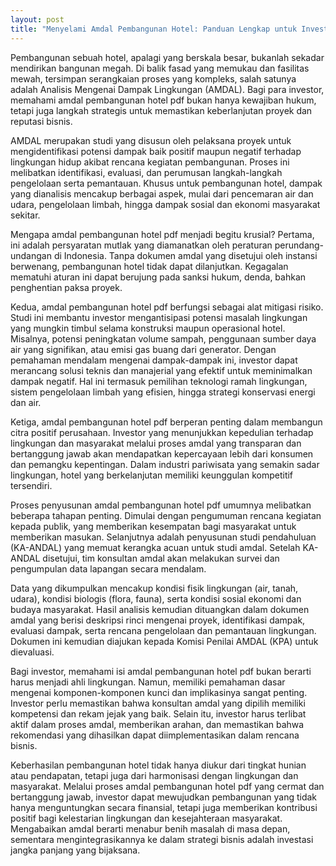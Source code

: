 ```yaml
---
layout: post
title: "Menyelami Amdal Pembangunan Hotel: Panduan Lengkap untuk Investor"
---
```


Pembangunan sebuah hotel, apalagi yang berskala besar, bukanlah sekadar mendirikan bangunan megah. Di balik fasad yang memukau dan fasilitas mewah, tersimpan serangkaian proses yang kompleks, salah satunya adalah Analisis Mengenai Dampak Lingkungan (AMDAL). Bagi para investor, memahami amdal pembangunan hotel pdf bukan hanya kewajiban hukum, tetapi juga langkah strategis untuk memastikan keberlanjutan proyek dan reputasi bisnis.

AMDAL merupakan studi yang disusun oleh pelaksana proyek untuk mengidentifikasi potensi dampak baik positif maupun negatif terhadap lingkungan hidup akibat rencana kegiatan pembangunan. Proses ini melibatkan identifikasi, evaluasi, dan perumusan langkah-langkah pengelolaan serta pemantauan. Khusus untuk pembangunan hotel, dampak yang dianalisis mencakup berbagai aspek, mulai dari pencemaran air dan udara, pengelolaan limbah, hingga dampak sosial dan ekonomi masyarakat sekitar.

Mengapa amdal pembangunan hotel pdf menjadi begitu krusial? Pertama, ini adalah persyaratan mutlak yang diamanatkan oleh peraturan perundang-undangan di Indonesia. Tanpa dokumen amdal yang disetujui oleh instansi berwenang, pembangunan hotel tidak dapat dilanjutkan. Kegagalan mematuhi aturan ini dapat berujung pada sanksi hukum, denda, bahkan penghentian paksa proyek.

Kedua, amdal pembangunan hotel pdf berfungsi sebagai alat mitigasi risiko. Studi ini membantu investor mengantisipasi potensi masalah lingkungan yang mungkin timbul selama konstruksi maupun operasional hotel. Misalnya, potensi peningkatan volume sampah, penggunaan sumber daya air yang signifikan, atau emisi gas buang dari generator. Dengan pemahaman mendalam mengenai dampak-dampak ini, investor dapat merancang solusi teknis dan manajerial yang efektif untuk meminimalkan dampak negatif. Hal ini termasuk pemilihan teknologi ramah lingkungan, sistem pengelolaan limbah yang efisien, hingga strategi konservasi energi dan air.

Ketiga, amdal pembangunan hotel pdf berperan penting dalam membangun citra positif perusahaan. Investor yang menunjukkan kepedulian terhadap lingkungan dan masyarakat melalui proses amdal yang transparan dan bertanggung jawab akan mendapatkan kepercayaan lebih dari konsumen dan pemangku kepentingan. Dalam industri pariwisata yang semakin sadar lingkungan, hotel yang berkelanjutan memiliki keunggulan kompetitif tersendiri.

Proses penyusunan amdal pembangunan hotel pdf umumnya melibatkan beberapa tahapan penting. Dimulai dengan pengumuman rencana kegiatan kepada publik, yang memberikan kesempatan bagi masyarakat untuk memberikan masukan. Selanjutnya adalah penyusunan studi pendahuluan (KA-ANDAL) yang memuat kerangka acuan untuk studi amdal. Setelah KA-ANDAL disetujui, tim konsultan amdal akan melakukan survei dan pengumpulan data lapangan secara mendalam.

Data yang dikumpulkan mencakup kondisi fisik lingkungan (air, tanah, udara), kondisi biologis (flora, fauna), serta kondisi sosial ekonomi dan budaya masyarakat. Hasil analisis kemudian dituangkan dalam dokumen amdal yang berisi deskripsi rinci mengenai proyek, identifikasi dampak, evaluasi dampak, serta rencana pengelolaan dan pemantauan lingkungan. Dokumen ini kemudian diajukan kepada Komisi Penilai AMDAL (KPA) untuk dievaluasi.

Bagi investor, memahami isi amdal pembangunan hotel pdf bukan berarti harus menjadi ahli lingkungan. Namun, memiliki pemahaman dasar mengenai komponen-komponen kunci dan implikasinya sangat penting. Investor perlu memastikan bahwa konsultan amdal yang dipilih memiliki kompetensi dan rekam jejak yang baik. Selain itu, investor harus terlibat aktif dalam proses amdal, memberikan arahan, dan memastikan bahwa rekomendasi yang dihasilkan dapat diimplementasikan dalam rencana bisnis.

Keberhasilan pembangunan hotel tidak hanya diukur dari tingkat hunian atau pendapatan, tetapi juga dari harmonisasi dengan lingkungan dan masyarakat. Melalui proses amdal pembangunan hotel pdf yang cermat dan bertanggung jawab, investor dapat mewujudkan pembangunan yang tidak hanya menguntungkan secara finansial, tetapi juga memberikan kontribusi positif bagi kelestarian lingkungan dan kesejahteraan masyarakat. Mengabaikan amdal berarti menabur benih masalah di masa depan, sementara mengintegrasikannya ke dalam strategi bisnis adalah investasi jangka panjang yang bijaksana.
